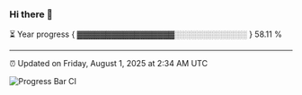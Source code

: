 ### Hi there 👋

⏳ Year progress { ▓▓▓▓▓▓▓▓▓▓▓▓▓▓▓▓▓░░░░░░░░░░░░░ } 58.11 %

---

⏰ Updated on Friday, August 1, 2025 at 2:34 AM UTC

![Progress Bar CI](https://github.com/arthurbuhl/arthurbuhl/workflows/Progress%20Bar%20CI/badge.svg)
